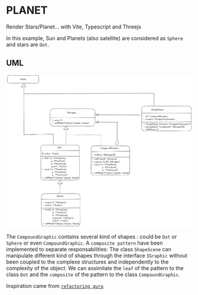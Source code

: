 # PLANET
Render Stars/Planet... with Vite, Typescript and Threejs

In this example, Sun and Planets (also satellite) are considered as `Sphere` and stars are `Dot`.

## UML
![Alt text](image.png)

The `CompoundGraphic` contains several kind of shapes : could be `Dot` or `Sphere` or even `CompoundGraphic`.
A `composite pattern` have been implemented to separate responsabilities: The class `ShapeScene` can manipulate different kind of shapes through the interface `IGraphic` without been coupled to the complexe structures and independently to the complexity of the object.
We can assimilate  the `leaf` of the pattern to the class `Dot` and the `composite` of the pattern to the class `CompoundGraphic`.


Inspiration came from [`refactoring guru`](https://refactoring.guru/design-patterns/composite/typescript/example)
